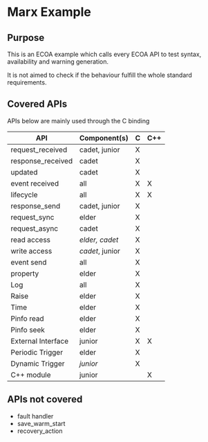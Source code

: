 # Marx Example

## Purpose

This is an ECOA example which calls every ECOA API to test syntax,
availability and warning generation.

It is not aimed to check if the behaviour fulfill the whole standard
requirements.


## Covered APIs

APIs below are mainly used through the C binding

| API                     | Component(s)    | C | C++ |
|-------------------------|-----------------|---|-----|
| request\_received       | cadet, junior   | X |     |
| response\_received      | cadet           | X |     |
| updated                 | cadet           | X |     |
| event received          | all             | X | X   |
| lifecycle               | all             | X | X   |
| response\_send          | cadet, junior   | X |     |
| request\_sync           | elder           | X |     |
| request\_async          | cadet           | X |     |
| read access             | *elder, cadet*  | X |     |
| write access            | *cadet*, junior | X |     |
| event send              | all             | X |     |
| property                | elder           | X |     |
| Log                     | all             | X |     |
| Raise                   | elder           | X |     |
| Time                    | elder           | X |     |
| Pinfo read              | elder           | X |     |
| Pinfo seek              | elder           | X |     |
| External Interface      | junior          | X | X   |
| Periodic Trigger        | elder           | X |     |
| Dynamic Trigger         | *junior*        | X |     |
| C++ module              | junior          |   | X   |


## APIs not covered

- fault handler
- save_warm_start
- recovery_action

